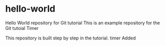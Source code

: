 # hello-world
Hello World repository for Git tutorial
This is an example repository for the Git tutoial Timer

This repository is built step by step in the tutorial.
timer Added

